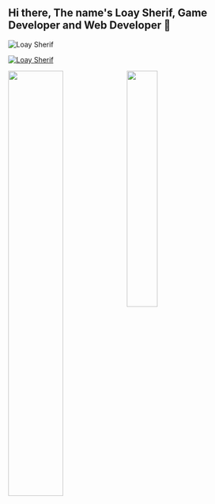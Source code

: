 ## Hi there, The name's Loay Sherif, Game Developer and Web Developer 👋

<p align="left"> <img src="https://komarev.com/ghpvc/?username=SinisterClown86&label=Profile%20views&color=0e75b6&style=flat" alt="Loay Sherif" /> </p>

<p align="left"> <a href="https://github.com/ryo-ma/github-profile-trophy"><img src="https://github-profile-trophy.vercel.app/?username=SinisterClown86" alt="Loay Sherif" /></a> </p>
<img align="left" width="47%" src="https://github-readme-stats.vercel.app/api?username=SinisterClown86&hide_border=true&show_icons=true"/>


<img align="left" width="35%" src="https://github-readme-stats.vercel.app/api/top-langs/?username=SinisterClown86&layout=compact"/>
